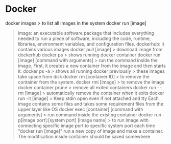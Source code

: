 
# Docker
docker images > to list all images in the system
docker run [image]
> image: an executable software package that includes everything needed to run a piece of software, including the code, runtime, libraries, environment variables, and configuration files.
> dockerhub: it contains various images
docker pull [image] > download image from dockerhub
docker ps > shows running docker container
docker run [image] [command with arguments] > run the command inside the image. First, it creates a new container from the image and then starts it.
docker ps -a > shows all running docker previously > these images take space from disk
docker rm [container ID] > to remove the container from the system. 
docker rmi [image] > to remove the image
docker container prune > remove all exited containers 
docker run --rm [image] > automatically remove the container when it exits
docker run -it [image] > Keep stdin open even if not attached and tty
> Each image contains some files and takes some requirement files from the upper layer like OS
docker exec [container] [command with arguments] > run command inside the existing container
docker run -p[image port]:[system port] [image name] > to run image with connecting specific image port to specific system port
> each time "docker run [image]" run a new copy of image and make a container.
> The modification inside container should be saved somewhere
> 
